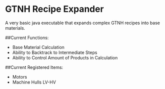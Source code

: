 # GTNH Recipe Expander

A very basic java executable that expands complex GTNH recipes into base materials.

##Current Functions:

 - Base Material Calculation
 - Ability to Backtrack to Intermediate Steps
 - Ability to Control Amount of Products in Calculation

##Current Registered Items:
 
 - Motors
 - Machine Hulls LV-HV